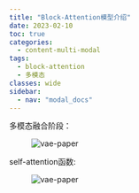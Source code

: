 ```yaml
---
title: "Block-Attention模型介绍"
date: 2023-02-10
toc: true
categories:
  - content-multi-modal
tags:
  - block-attention
  - 多模态
classes: wide
sidebar:
  - nav: "modal_docs"
---
```


多模态融合阶段：

<figure>
  <img src="{{ '/assets/images/block-attn-img1.png' | relative_url }}" alt="vae-paper"  class="center" style="max-height:1800px; max-width:1200px">
</figure>

self-attention函数:

<figure>
  <img src="{{ '/assets/images/block-attn-img2.png' | relative_url }}" alt="vae-paper"  class="center" style="max-height:1800px; max-width:1200px">
</figure>